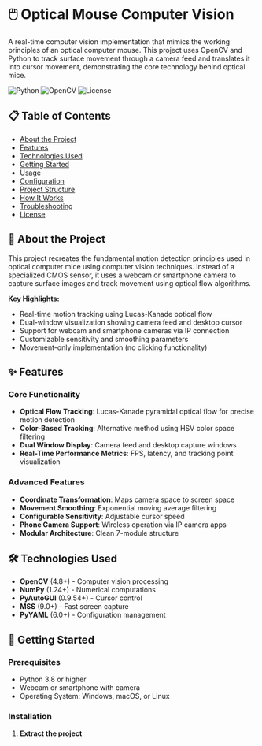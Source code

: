 # 🖱️ Optical Mouse Computer Vision

A real-time computer vision implementation that mimics the working principles of an optical computer mouse. This project uses OpenCV and Python to track surface movement through a camera feed and translates it into cursor movement, demonstrating the core technology behind optical mice.

![Python](https://img.shields.io/badge/python-3.8+-blue.svg)
![OpenCV](https://img.shields.io/badge/opencv-4.8+-green.svg)
![License](https://img.shields.io/badge/license-MIT-blue.svg)

## 📋 Table of Contents

- [About the Project](#about-the-project)
- [Features](#features)
- [Technologies Used](#technologies-used)
- [Getting Started](#getting-started)
- [Usage](#usage)
- [Configuration](#configuration)
- [Project Structure](#project-structure)
- [How It Works](#how-it-works)
- [Troubleshooting](#troubleshooting)
- [License](#license)

## 🎯 About the Project

This project recreates the fundamental motion detection principles used in optical computer mice using computer vision techniques. Instead of a specialized CMOS sensor, it uses a webcam or smartphone camera to capture surface images and track movement using optical flow algorithms.

**Key Highlights:**
- Real-time motion tracking using Lucas-Kanade optical flow
- Dual-window visualization showing camera feed and desktop cursor
- Support for webcam and smartphone cameras via IP connection
- Customizable sensitivity and smoothing parameters
- Movement-only implementation (no clicking functionality)

## ✨ Features

### Core Functionality
- **Optical Flow Tracking**: Lucas-Kanade pyramidal optical flow for precise motion detection
- **Color-Based Tracking**: Alternative method using HSV color space filtering
- **Dual Window Display**: Camera feed and desktop capture windows
- **Real-Time Performance Metrics**: FPS, latency, and tracking point visualization

### Advanced Features
- **Coordinate Transformation**: Maps camera space to screen space
- **Movement Smoothing**: Exponential moving average filtering
- **Configurable Sensitivity**: Adjustable cursor speed
- **Phone Camera Support**: Wireless operation via IP camera apps
- **Modular Architecture**: Clean 7-module structure

## 🛠️ Technologies Used

- **OpenCV** (4.8+) - Computer vision processing
- **NumPy** (1.24+) - Numerical computations
- **PyAutoGUI** (0.9.54+) - Cursor control
- **MSS** (9.0+) - Fast screen capture
- **PyYAML** (6.0+) - Configuration management

## 🚀 Getting Started

### Prerequisites

- Python 3.8 or higher
- Webcam or smartphone with camera
- Operating System: Windows, macOS, or Linux

### Installation

1. **Extract the project**
